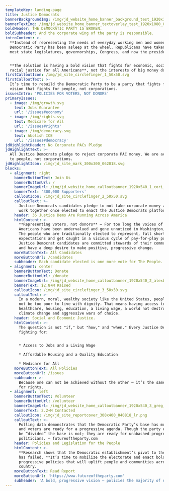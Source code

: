 ```yaml
---
templateKey: landing-page
title: Justice Democrats
bannerBackgroundImg: /img/jd_website_home_banner_background_test_1920x1080_052518.jpg
bannerTextImg: /img/jd_website_home_banner_textoverlay_test_1920x1080_052518.png
boldHeader: THE DEMOCRATIC PARTY IS BROKEN.
boldSubheader: And the corporate wing of the party is responsible.
introContent: >-
  **Instead of representing the needs of everyday working men and women,** the
  Democratic Party has been asleep at the wheel. Republicans have taken over
  most state legislatures, governorships, Congress, and now the presidency.


  **The solution is having a bold vision that fights for economic, social, and
  racial justice for all Americans**, not the interests of big money donors.
firstCalloutIcon: /img/jd_site_circlefinger_1_50x50.svg
firstCalloutText: >-
  It’s time to rebuild the Democratic Party to be a party that fights for a bold
  vision that fights for people, not corporations.
issuesIntro: 'POLICIES FOR VOTERS, NOT DONORS'
primaryIssues:
  - image: /img/growth.svg
    text: Jobs Guarantee
    url: '/issues#economy'
  - image: /img/rights.svg
    text: Medicare for All
    url: '/issues#rights'
  - image: /img/democracy.svg
    text: Abolish ICE
    url: '/issues#democracy'
jdHighlightHeader: No Corporate PACs Pledge
jdHighlightText: >-
  All Justice Democrats pledge to reject corporate PAC money. We are accountable
  to people, not corporations.
jdHighlightIcon: /img/jd_site_mark_300x300_062018.svg
blocks:
  - alignment: right
    bannerButtonText: Join Us
    bannerButtonUrl: /
    bannerImageUrl: /img/jd_website_home_calloutbanner_1920x540_1_cori_053118.jpg
    bannerText: '300,000 Supporters'
    calloutIcon: /img/jd_site_circlefinger_2_50x50.svg
    calloutText: >-
      Justice Democrats candidates pledge to not take corporate money and to
      work together once elected to enact the Justice Democrats platform.
    header: 36 Justice Dems Are Running Across America
    htmlContent: >-
      **Representing voters, not donors** — For too long the voices of everyday
      Americans have been undervalued and gone unnoticed in Washington, D.C..
      The people who are traditionally elected to represent, fall short of our
      expectations and get caught in a vicious cycle of pay-for-play politics.
      Justice Democrat candidates are committed stewards of their communities
      and have a deep desire to make positive, progressive change.
    moreButtonText: All Candidates
    moreButtonUrl: /candidates
    subheader: Each candidate elected is one more vote for The People.
  - alignment: center
    bannerButtonText: Donate
    bannerButtonUrl: /donate
    bannerImageUrl: /img/jd_website_home_calloutbanner_1920x540_2_alexbump_053118.jpg
    bannerText: $2.8+M Raised
    calloutIcon: /img/jd_site_circlefinger_3_50x50.svg
    calloutText: >-
      In a modern, moral, wealthy society like the United States, people should
      not be too poor to live with dignity. That means having access to
      healthcare, housing, education, a living wage, a world not destroyed by
      climate change and aggressive wars of choice. 
    header: Social and Economic Justice.
    htmlContent: >-
      The question is not "if," but "how," and "when." Every Justice Democrat is
      fighting for:


      * Access to Jobs and a Living Wage

      * Affordable Housing and a Quality Education

      * Medicare for All
    moreButtonText: All Policies
    moreButtonUrl: /issues
    subheader: >-
      Because one can not be achieved without the other — it’s the same fight
      for rights.
  - alignment: left
    bannerButtonText: Volunteer
    bannerButtonUrl: /volunteer
    bannerImageUrl: /img/jd_website_home_calloutbanner_1920x540_3_greg_053118.jpg
    bannerText: 2.2+M Contacted
    calloutIcon: /img/jd_site_reportcover_300x400_040818_lr.png
    calloutText: >-
      Polling data demonstrates that the Democratic Party’s base has moved left,
      and voters are ready for a progressive agenda. Though the party elites may
      be “divided” the base is not; they are ready for unabashed progressive
      politicians. — futureoftheparty.com
    header: Policies and Legislation for the People
    htmlContent: >-
      **Research shows that the Democratic establishment’s pivot to the “middle”
      has failed. **It’s time to mobilize the electorate and enact bold,
      progressive policies that will uplift people and communities across the
      country.
    moreButtonText: Read Report
    moreButtonUrl: 'https://www.futureoftheparty.com'
    subheader: 'A bold, progressive vision — policies the majority of Americans want.'
---
```

